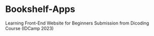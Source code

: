 # Bookshelf-Apps
Learning Front-End Website for Beginners Submission from Dicoding Course (IDCamp 2023)
